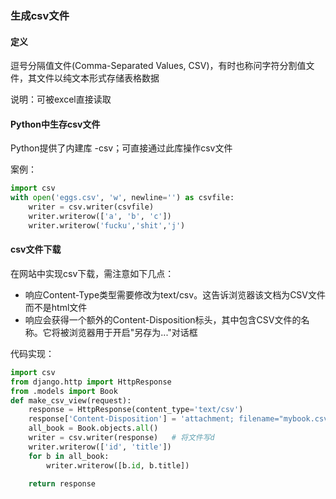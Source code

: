 ### 生成csv文件

#### 定义

逗号分隔值文件(Comma-Separated Values, CSV)，有时也称问字符分割值文件，其文件以纯文本形式存储表格数据

说明：可被excel直接读取

#### Python中生存csv文件

Python提供了内建库 -csv；可直接通过此库操作csv文件

案例：

```python
import csv
with open('eggs.csv', 'w', newline='') as csvfile:
    writer = csv.writer(csvfile)
    writer.writerow(['a', 'b', 'c'])
    writer.writerow('fucku','shit','j')
```

#### csv文件下载

在网站中实现csv下载，需注意如下几点：

- 响应Content-Type类型需要修改为text/csv。这告诉浏览器该文档为CSV文件而不是html文件
- 响应会获得一个额外的Content-Disposition标头，其中包含CSV文件的名称。它将被浏览器用于开启"另存为..."对话框

代码实现：

```python
import csv
from django.http import HttpResponse
from .models import Book
def make_csv_view(request):
    response = HttpResponse(content_type='text/csv')
    response['Content-Disposition'] = 'attachment; filename="mybook.csv"'
    all_book = Book.objects.all()
    writer = csv.writer(response)   # 将文件写d
    writer.writerow(['id', 'title'])
    for b in all_book:
        writer.writerow([b.id, b.title])
    
    return response
```

